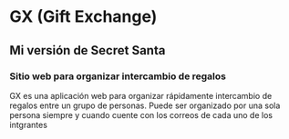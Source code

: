 <h1>GX (Gift Exchange)</h1>
<h2>Mi versión de Secret Santa</h2>

<h3>Sitio web para organizar intercambio de regalos</h3>

<p>GX es una aplicación web para organizar rápidamente intercambio de regalos entre un grupo de personas. Puede ser organizado por una sola persona siempre y cuando cuente con los correos de cada uno de los intgrantes</p>
